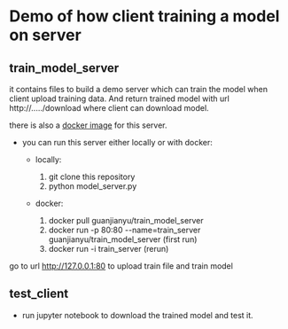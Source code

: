 # Demo of how client training a model on server

## train_model_server
it contains files to build a demo server which can train the model when client upload
training data. And return trained model with url http://...../download where client can
download model.

there is also a [docker image](https://cloud.docker.com/u/guanjianyu/repository/docker/guanjianyu/train_model_server) for this server.

* you can run this server either locally or with docker:
  * locally:
    1. git clone this repository
    2. python model_server.py

  * docker:
    1. docker pull guanjianyu/train_model_server
    2. docker run -p 80:80 --name=train_server guanjianyu/train_model_server (first run)
    3. docker run -i train_server (rerun)

go to url http://127.0.0.1:80 to upload train file and train model


## test_client
* run jupyter notebook to download the trained model and test it.
